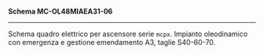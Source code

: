 __Schema MC-OL48MIAEA31-06__

---

Schema quadro elettrico per ascensore serie `mcpx`. Impianto oleodinamico con emergenza e gestione emendamento A3,
taglie S40-60-70.

